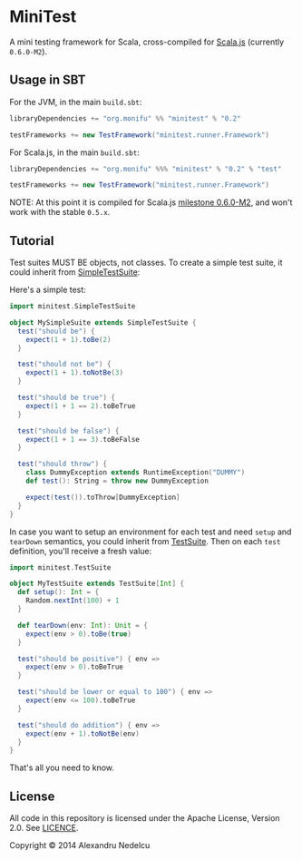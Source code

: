 # MiniTest

A mini testing framework for Scala, cross-compiled for
[Scala.js](http://www.scala-js.org/) (currently `0.6.0-M2`).

## Usage in SBT

For the JVM, in the main `build.sbt`:

```scala
libraryDependencies += "org.monifu" %% "minitest" % "0.2"

testFrameworks += new TestFramework("minitest.runner.Framework")
```

For Scala.js, in the main `build.sbt`:

```scala
libraryDependencies += "org.monifu" %%% "minitest" % "0.2" % "test"

testFrameworks += new TestFramework("minitest.runner.Framework")
```

NOTE: At this point it is compiled for Scala.js
[milestone 0.6.0-M2](http://www.scala-js.org/news/2014/12/05/announcing-scalajs-0.6.0-M2/),
and won't work with the stable `0.5.x`.

## Tutorial

Test suites MUST BE objects, not classes. To create a simple test suite, it could
inherit from [SimpleTestSuite](shared/main/scala/minitest/SimpleTestSuite.scala):

Here's a simple test:

```scala
import minitest.SimpleTestSuite

object MySimpleSuite extends SimpleTestSuite {
  test("should be") {
    expect(1 + 1).toBe(2)
  }

  test("should not be") {
    expect(1 + 1).toNotBe(3)
  }

  test("should be true") {
    expect(1 + 1 == 2).toBeTrue
  }

  test("should be false") {
    expect(1 + 1 == 3).toBeFalse
  }

  test("should throw") {
    class DummyException extends RuntimeException("DUMMY")
    def test(): String = throw new DummyException

    expect(test()).toThrow[DummyException]
  }
}
```

In case you want to setup an environment for each test and need `setup` and
`tearDown` semantics, you could inherit from
[TestSuite](shared/main/scala/minitest/TestSuite.scala). Then on each `test` definition,
you'll receive a fresh value:

```scala
import minitest.TestSuite

object MyTestSuite extends TestSuite[Int] {
  def setup(): Int = {
    Random.nextInt(100) + 1
  }

  def tearDown(env: Int): Unit = {
    expect(env > 0).toBe(true)
  }

  test("should be positive") { env =>
    expect(env > 0).toBeTrue
  }

  test("should be lower or equal to 100") { env =>
    expect(env <= 100).toBeTrue
  }

  test("should do addition") { env =>
    expect(env + 1).toNotBe(env)
  }
}
```

That's all you need to know.

## License

All code in this repository is licensed under the Apache License, Version 2.0.
See [LICENCE](./LICENSE).

Copyright &copy; 2014 Alexandru Nedelcu


